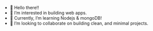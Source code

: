 - 👋 Hello there!!
- 👀 I’m interested in building web apps.
- 🌱 Currently, I’m learning Nodejs & mongoDB!
- 💞️ I’m looking to collaborate on building clean, and minimal projects.

<!---
- 📫 [My portfolio and how to reach me](https://idrissos.web.app/)!
edriso/edriso is a ✨ special ✨ repository because its `README.md` (this file) appears on your GitHub profile.
You can click the Preview link to take a look at your changes.
--->
